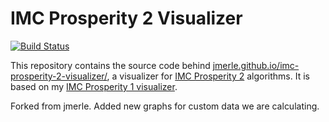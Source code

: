 # IMC Prosperity 2 Visualizer

[![Build Status](https://github.com/jmerle/imc-prosperity-2-visualizer/workflows/Build/badge.svg)](https://github.com/jmerle/imc-prosperity-2-visualizer/actions/workflows/build.yml)

This repository contains the source code behind [jmerle.github.io/imc-prosperity-2-visualizer/](https://jmerle.github.io/imc-prosperity-2-visualizer/), a visualizer for [IMC Prosperity 2](https://prosperity.imc.com/) algorithms. It is based on my [IMC Prosperity 1 visualizer](https://github.com/jmerle/imc-prosperity-visualizer).


Forked from jmerle. Added new graphs for custom data we are calculating.
